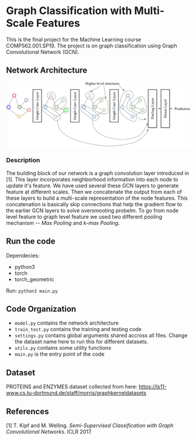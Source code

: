 # Graph Classification with Multi-Scale Features
This is the final project for the Machine Learning course COMP562.001.SP19. The project is on graph classification using Graph Convolutional Network (GCN).

## Network Architecture
![network architecture](net_arch.png)

### Description
The building block of our network is a graph convolution layer introduced in [1]. This layer incorporates 
neighborhood information into each node to update it's feature. We have used several these GCN layers to
generate feature at different scales. Then we concatenate the output from each of these layers to build a
multi-scale representation of the node features. This concatenation is basically skip connections that help the gradient flow to the earlier GCN layers to solve oversmooting probelm. To go from node level feature to graph level feature we used
two different pooling mechanism -- *Max Pooling* and *k-max Pooling*.


## Run the code
Dependecies:
- python3
- torch
- torch_geometric

Run: `python3 main.py`

## Code Organization
- `model.py` contains the network architecture
- `train_test.py` contains the training and testing code
- `settings.py` contains global arguments shared accross all files. Change the dataset name here to run this for different datasets.
- `utils.py` contains some utility functions
- `main.py` is the entry point of the code


## Dataset
PROTEINS and ENZYMES dataset collected from here: https://ls11-www.cs.tu-dortmund.de/staff/morris/graphkerneldatasets

## References
[1] T. Kipf and M. Welling. *Semi-Supervised Classification with Graph Convolutional Networks*. ICLR 2017.
